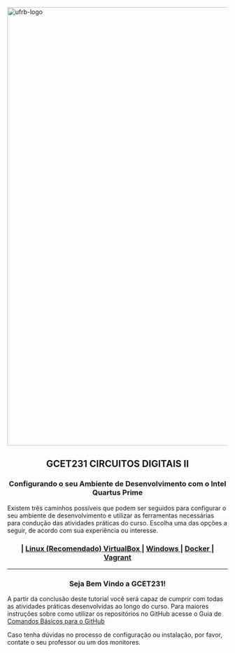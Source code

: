 <img width="1000" alt="ufrb-logo" src="https://www.ufrb.edu.br/ascom/images/marca2017/marca-HORIZONTAL-UFRB-PNG.png">

<div align="center">
  <h2>GCET231 CIRCUITOS DIGITAIS II</h2>
  <h3>Configurando o seu Ambiente de Desenvolvimento com o Intel Quartus Prime</h3>
</div>

Existem três caminhos possíveis que podem ser seguidos para configurar o seu ambiente de desenvolvimento e utilizar as ferramentas necessárias para condução das atividades práticas do curso. Escolha uma das opções a seguir, de acordo com sua experiência ou interesse.

<div align="center">
  <h3>
    <span> | </span>
    <a href="https://github.com/GCET231/tutorial2-instalando-quartus-modelsim/tree/main/main/Linux">
      Linux (Recomendado)
    </a>
    <a href="https://github.com/GCET231/tutorial2-instalando-quartus-modelsim/tree/main/main/VirtualBox">
      VirtualBox
    </a>
    <span> | </span>
    <a href="https://github.com/GCET231/tutorial2-instalando-quartus-modelsim/tree/main/main/Windows">
      Windows
    </a>
    <span> | </span>
    <a href="https://github.com/GCET231/tutorial2-instalando-quartus-modelsim/tree/main/main/Docker">
      Docker
    </a>
    <span> | </span>
    <a href="https://github.com/GCET231/tutorial2-instalando-quartus-modelsim/tree/main/main/Vagrant">
      Vagrant
    </a>
  </h3>
</div>

---

<div align="center">
    <h3><strong>Seja Bem Vindo a GCET231!
        </strong>
        </h3>
</div>

A partir da conclusão deste tutorial você será capaz de cumprir com todas as atividades práticas desenvolvidas ao longo do curso. Para maiores instruções sobre como utilizar os repositórios no GitHub acesse o Guia de [Comandos Básicos para o GitHub](https://github.com/GCET231/tutorial1-github)

Caso tenha dúvidas no processo de configuração ou instalação, por favor, contate o seu professor ou um dos monitores.
